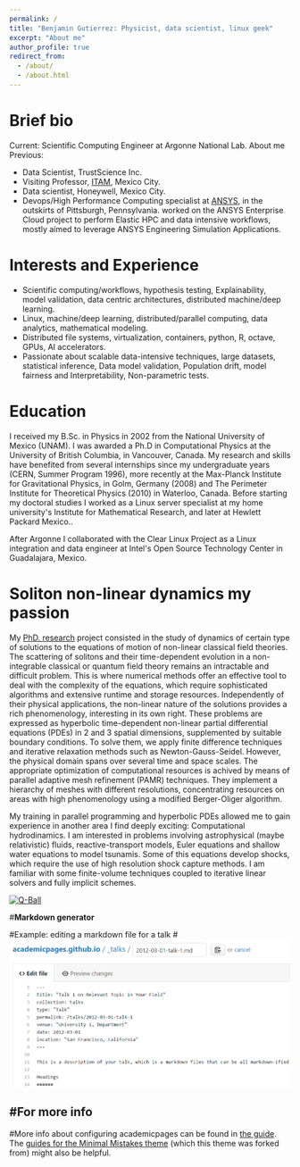 ```yaml
---
permalink: /
title: "Benjamin Gutierrez: Physicist, data scientist, linux geek"
excerpt: "About me"
author_profile: true
redirect_from: 
  - /about/
  - /about.html
---
```


Brief bio
======

Current: Scientific Computing Engineer at Argonne National Lab. About me
Previous:
 - Data Scientist, TrustScience Inc.
 - Visiting Professor, [ITAM](http://www.itam.mx), Mexico City.
 - Data scientist, Honeywell, Mexico City.
 - Devops/High Performance Computing specialist at [ANSYS](http://www.ansys.com), in the outskirts of Pittsburgh, Pennsylvania. worked on the ANSYS Enterprise Cloud project to perform Elastic HPC and data intensive workflows, mostly aimed to leverage ANSYS Engineering Simulation Applications. 

Interests and Experience
======

- Scientific computing/workflows, hypothesis testing, Explainability, model validation, data centric architectures, distributed machine/deep learning. 
- Linux, machine/deep learning, distributed/parallel computing, data analytics, mathematical modeling. 
- Distributed file systems, virtualization, containers, python, R, octave, GPUs, AI accelerators. 
- Passionate about scalable data-intensive techniques, large datasets, statistical inference, Data model validation, Population drift, model fairness and Interpretability, Non-parametric tests.




Education
======

I received my B.Sc. in Physics in 2002 from the National University of Mexico (UNAM). I was awarded a Ph.D in Computational Physics at the University of British Columbia, in Vancouver, Canada. My research and skills have benefited from several internships since my undergraduate years (CERN, Summer Program 1996), more recently at the Max-Planck Institute for Gravitational Physics, in Golm, Germany (2008) and The Perimeter Institute for Theoretical Physics (2010) in Waterloo, Canada. Before starting my doctoral studies I worked as a Linux server specialist at my home university's Institute for Mathematical Research, and later at Hewlett Packard Mexico..

After Argonne I collaborated with the Clear Linux Project as a Linux integration and data engineer at Intel's Open Source Technology Center in Guadalajara, Mexico.

Soliton non-linear dynamics my passion
======

My [PhD. research](http://circle.ubc.ca/handle/2429/44527) project consisted in the study of dynamics of certain type of solutions to the equations of motion of non-linear classical field theories. The scattering of solitons and their time-dependent evolution in a non-integrable classical or quantum field theory remains an intractable and difficult problem. This is where numerical methods offer an effective tool to deal with the complexity of the equations, which require sophisticated algorithms and extensive runtime and storage resources. Independently of their physical applications, the non-linear nature of the solutions provides a rich phenomenology, interesting in its own right.
These problems are expressed as hyperbolic time-dependent non-linear partial differential equations (PDEs) in 2 and 3 spatial dimensions, supplemented by suitable  boundary conditions. To solve them, we apply finite difference techniques and iterative relaxation methods such as Newton-Gauss-Seidel. However, the physical domain spans over several time and space scales. The appropriate optimization of computational resources is achived by means of parallel adaptive mesh refinement (PAMR) techniques. They implement a hierarchy of meshes with different resolutions, concentrating resources on areas with high phenomenology using a modified Berger-Oliger algorithm.

My training in parallel programming and hyperbolic PDEs allowed me to gain experience in another area I find deeply exciting: Computational hydrodinamics. I am interested in problems involving astrophysical (maybe relativistic) fluids, reactive-transport models, Euler equations and shallow water equations to model tsunamis. Some of this equations develop shocks, which require the use of high resolution shock capture methods. I am familiar with some finite-volume techniques coupled to iterative linear solvers and fully implicit schemes. 

[![Q-Ball](https://img.youtube.com/vi/kOWGQkMA-ng/0.jpg)](https://youtu.be/kOWGQkMA-ng "Q-Ball collision right-angle scattering v=0.6")





#**Markdown generator**


#Example: editing a markdown file for a talk
#![Editing a markdown file for a talk](/images/editing-talk.png)

#For more info
------
#More info about configuring academicpages can be found in [the guide](https://academicpages.github.io/markdown/). The [guides for the Minimal Mistakes theme](https://mmistakes.github.io/minimal-mistakes/docs/configuration/) (which this theme was forked from) might also be helpful.

